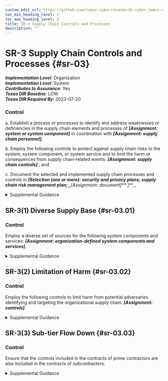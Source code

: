 ```yaml
---
custom_edit_url: https://github.com/tamus-cyber/standards.cyber.tamus.edu/tree/main/static/content/tamus.edu/TAMUS_profile.xml
toc_min_heading_level: 2
toc_max_heading_level: 2
title: SR-3 Supply Chain Controls and Processes
description: ""
---
```


# SR-3 Supply Chain Controls and Processes {#sr-03}

_**Implementation Level**_: Organization\
_**Implementation Level**_: System\
_**Contributes to Assurance**_: Yes\
_**Texas DIR Baseline**_: LOW\
_**Texas DIR Required By**_: 2023-07-20

### Control

a. Establish a process or processes to identify and address weaknesses or deficiencies in the supply chain elements and processes of _**[Assignment: system or system component]**_ in coordination with _**[Assignment: supply chain personnel]**_;

b. Employ the following controls to protect against supply chain risks to the system, system component, or system service and to limit the harm or consequences from supply chain-related events: _**[Assignment: supply chain controls]**_ ; and

c. Document the selected and implemented supply chain processes and controls in _**[Selection (one or more): security and privacy plans; supply chain risk management plan; 
                  _**[Assignment: document]**_
               ]**_.

<details>
  <summary>Supplemental Guidance</summary>

a. Establish a process or processes to identify and address weaknesses or deficiencies in the supply chain elements and processes of _**[Assignment: system or system component]**_ in coordination with _**[Assignment: supply chain personnel]**_;

b. Employ the following controls to protect against supply chain risks to the system, system component, or system service and to limit the harm or consequences from supply chain-related events: _**[Assignment: supply chain controls]**_ ; and

c. Document the selected and implemented supply chain processes and controls in _**[Selection (one or more): security and privacy plans; supply chain risk management plan; 
                  _**[Assignment: document]**_
               ]**_.

</details>

## SR-3(1) Diverse Supply Base {#sr-03.01}

### Control

Employ a diverse set of sources for the following system components and services: _**[Assignment: organization-defined system components and services]**_.

<details>
  <summary>Supplemental Guidance</summary>

Employ a diverse set of sources for the following system components and services: _**[Assignment: organization-defined system components and services]**_.

</details>

## SR-3(2) Limitation of Harm {#sr-03.02}

### Control

Employ the following controls to limit harm from potential adversaries identifying and targeting the organizational supply chain: _**[Assignment: controls]**_.

<details>
  <summary>Supplemental Guidance</summary>

Employ the following controls to limit harm from potential adversaries identifying and targeting the organizational supply chain: _**[Assignment: controls]**_.

</details>

## SR-3(3) Sub-tier Flow Down {#sr-03.03}

### Control

Ensure that the controls included in the contracts of prime contractors are also included in the contracts of subcontractors.

<details>
  <summary>Supplemental Guidance</summary>

Ensure that the controls included in the contracts of prime contractors are also included in the contracts of subcontractors.

</details>

